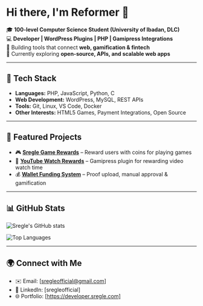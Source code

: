 # Hi there, I'm Reformer 👋

🎓 **100-level Computer Science Student (University of Ibadan, DLC)**  
💻 **Developer | WordPress Plugins | PHP | Gamipress Integrations**  
🚀 Building tools that connect **web, gamification & fintech**  
🌱 Currently exploring **open-source, APIs, and scalable web apps**

---

## 🔧 Tech Stack
- **Languages:** PHP, JavaScript, Python, C
- **Web Development:** WordPress, MySQL, REST APIs
- **Tools:** Git, Linux, VS Code, Docker
- **Other Interests:** HTML5 Games, Payment Integrations, Open Source

---

## 📌 Featured Projects
- 🎮 **[Sregle Game Rewards](#)** – Reward users with coins for playing games  
- 🎥 **[YouTube Watch Rewards](#)** – Gamipress plugin for rewarding video watch time  
- 💰 **[Wallet Funding System](#)** – Proof upload, manual approval & gamification  

---

## 📊 GitHub Stats
![Sregle's GitHub stats](https://github-readme-stats.vercel.app/api?username=Sregle&show_icons=true&theme=radical)

![Top Languages](https://github-readme-stats.vercel.app/api/top-langs/?username=Sregle&layout=compact&theme=radical)

---

## 🌍 Connect with Me
- ✉️ Email: [sregleofficial@gmail.com]  
- 💼 LinkedIn: [sregleofficial]  
- 🌐 Portfolio: [https://developer.sregle.com]  
